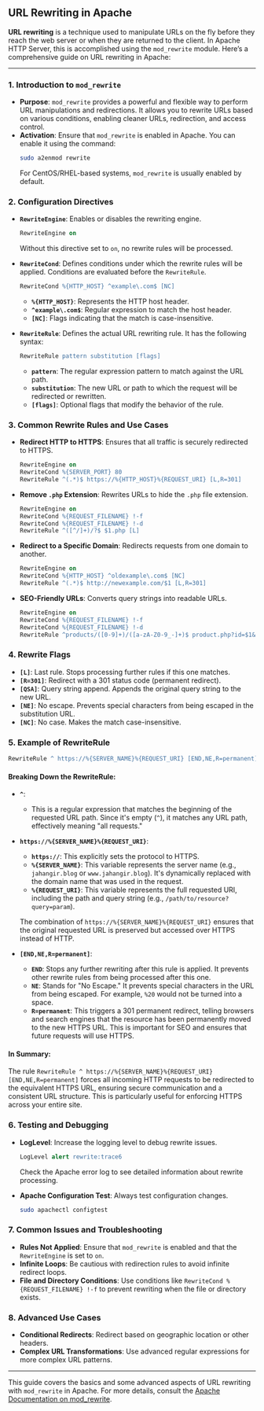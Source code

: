 ## URL Rewriting in Apache

**URL rewriting** is a technique used to manipulate URLs on the fly before they reach the web server or when they are returned to the client. In Apache HTTP Server, this is accomplished using the `mod_rewrite` module. Here’s a comprehensive guide on URL rewriting in Apache:

---

### **1. Introduction to `mod_rewrite`**

- **Purpose**: `mod_rewrite` provides a powerful and flexible way to perform URL manipulations and redirections. It allows you to rewrite URLs based on various conditions, enabling cleaner URLs, redirection, and access control.
- **Activation**: Ensure that `mod_rewrite` is enabled in Apache. You can enable it using the command:
  ```bash
  sudo a2enmod rewrite
  ```
  For CentOS/RHEL-based systems, `mod_rewrite` is usually enabled by default.

### **2. Configuration Directives**

- **`RewriteEngine`**: Enables or disables the rewriting engine.
  ```apache
  RewriteEngine on
  ```
  Without this directive set to `on`, no rewrite rules will be processed.

- **`RewriteCond`**: Defines conditions under which the rewrite rules will be applied. Conditions are evaluated before the `RewriteRule`.
  ```apache
  RewriteCond %{HTTP_HOST} ^example\.com$ [NC]
  ```
  - **`%{HTTP_HOST}`**: Represents the HTTP host header.
  - **`^example\.com$`**: Regular expression to match the host header.
  - **`[NC]`**: Flags indicating that the match is case-insensitive.

- **`RewriteRule`**: Defines the actual URL rewriting rule. It has the following syntax:
  ```apache
  RewriteRule pattern substitution [flags]
  ```
  - **`pattern`**: The regular expression pattern to match against the URL path.
  - **`substitution`**: The new URL or path to which the request will be redirected or rewritten.
  - **`[flags]`**: Optional flags that modify the behavior of the rule.

### **3. Common Rewrite Rules and Use Cases**

- **Redirect HTTP to HTTPS**: Ensures that all traffic is securely redirected to HTTPS.
  ```apache
  RewriteEngine on
  RewriteCond %{SERVER_PORT} 80
  RewriteRule ^(.*)$ https://%{HTTP_HOST}%{REQUEST_URI} [L,R=301]
  ```

- **Remove `.php` Extension**: Rewrites URLs to hide the `.php` file extension.
  ```apache
  RewriteEngine on
  RewriteCond %{REQUEST_FILENAME} !-f
  RewriteCond %{REQUEST_FILENAME} !-d
  RewriteRule ^([^/]+)/?$ $1.php [L]
  ```

- **Redirect to a Specific Domain**: Redirects requests from one domain to another.
  ```apache
  RewriteEngine on
  RewriteCond %{HTTP_HOST} ^oldexample\.com$ [NC]
  RewriteRule ^(.*)$ http://newexample.com/$1 [L,R=301]
  ```

- **SEO-Friendly URLs**: Converts query strings into readable URLs.
  ```apache
  RewriteEngine on
  RewriteCond %{REQUEST_FILENAME} !-f
  RewriteCond %{REQUEST_FILENAME} !-d
  RewriteRule ^products/([0-9]+)/([a-zA-Z0-9_-]+)$ product.php?id=$1&name=$2 [L,QSA]
  ```

### **4. Rewrite Flags**

- **`[L]`**: Last rule. Stops processing further rules if this one matches.
- **`[R=301]`**: Redirect with a 301 status code (permanent redirect).
- **`[QSA]`**: Query string append. Appends the original query string to the new URL.
- **`[NE]`**: No escape. Prevents special characters from being escaped in the substitution URL.
- **`[NC]`**: No case. Makes the match case-insensitive.

### **5. Example of RewriteRule**

```apache
RewriteRule ^ https://%{SERVER_NAME}%{REQUEST_URI} [END,NE,R=permanent]
```

#### **Breaking Down the RewriteRule:**

- **`^`**: 
  - This is a regular expression that matches the beginning of the requested URL path. Since it's empty (`^`), it matches any URL path, effectively meaning "all requests."

- **`https://%{SERVER_NAME}%{REQUEST_URI}`**:
  - **`https://`**: This explicitly sets the protocol to HTTPS.
  - **`%{SERVER_NAME}`**: This variable represents the server name (e.g., `jahangir.blog` or `www.jahangir.blog`). It's dynamically replaced with the domain name that was used in the request.
  - **`%{REQUEST_URI}`**: This variable represents the full requested URI, including the path and query string (e.g., `/path/to/resource?query=param`).

  The combination of `https://%{SERVER_NAME}%{REQUEST_URI}` ensures that the original requested URL is preserved but accessed over HTTPS instead of HTTP.

- **`[END,NE,R=permanent]`**:
  - **`END`**: Stops any further rewriting after this rule is applied. It prevents other rewrite rules from being processed after this one.
  - **`NE`**: Stands for "No Escape." It prevents special characters in the URL from being escaped. For example, `%20` would not be turned into a space.
  - **`R=permanent`**: This triggers a 301 permanent redirect, telling browsers and search engines that the resource has been permanently moved to the new HTTPS URL. This is important for SEO and ensures that future requests will use HTTPS.

#### **In Summary:**

The rule `RewriteRule ^ https://%{SERVER_NAME}%{REQUEST_URI} [END,NE,R=permanent]` forces all incoming HTTP requests to be redirected to the equivalent HTTPS URL, ensuring secure communication and a consistent URL structure. This is particularly useful for enforcing HTTPS across your entire site.

### **6. Testing and Debugging**

- **LogLevel**: Increase the logging level to debug rewrite issues.
  ```apache
  LogLevel alert rewrite:trace6
  ```
  Check the Apache error log to see detailed information about rewrite processing.

- **Apache Configuration Test**: Always test configuration changes.
  ```bash
  sudo apachectl configtest
  ```

### **7. Common Issues and Troubleshooting**

- **Rules Not Applied**: Ensure that `mod_rewrite` is enabled and that the `RewriteEngine` is set to `on`.
- **Infinite Loops**: Be cautious with redirection rules to avoid infinite redirect loops.
- **File and Directory Conditions**: Use conditions like `RewriteCond %{REQUEST_FILENAME} !-f` to prevent rewriting when the file or directory exists.

### **8. Advanced Use Cases**

- **Conditional Redirects**: Redirect based on geographic location or other headers.
- **Complex URL Transformations**: Use advanced regular expressions for more complex URL patterns.

---

This guide covers the basics and some advanced aspects of URL rewriting with `mod_rewrite` in Apache. For more details, consult the [Apache Documentation on mod_rewrite](https://httpd.apache.org/docs/current/mod/mod_rewrite.html).

